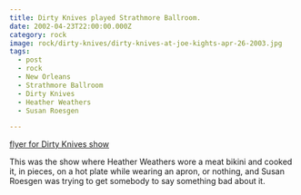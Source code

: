 ```yaml
---
title: Dirty Knives played Strathmore Ballroom.
date: 2002-04-23T22:00:00.000Z
category: rock
image: rock/dirty-knives/dirty-knives-at-joe-kights-apr-26-2003.jpg
tags:
  - post 
  - rock
  - New Orleans
  - Strathmore Ballroom
  - Dirty Knives
  - Heather Weathers
  - Susan Roesgen

---
```


[flyer for Dirty Knives show](/static/img/rock/dirty-knives/dirty-knives-at-joe-kights-apr-26-2003.jpg "flyer for Dirty Knives show")

This was the show where Heather Weathers wore a meat bikini and cooked it, in pieces, on a hot plate while wearing an apron, or nothing, and Susan Roesgen was trying to get somebody to say something bad about it.